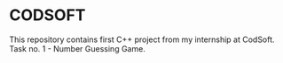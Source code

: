 # CODSOFT
This repository contains first C++ project from my internship at CodSoft. 
Task no. 1 - Number Guessing Game.

